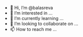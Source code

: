 - 👋 Hi, I’m @balasreva
- 👀 I’m interested in ...
- 🌱 I’m currently learning ...
- 💞️ I’m looking to collaborate on ...
- 📫 How to reach me ...

<!---
balasreva/balasreva is a ✨ special ✨ repository because its `README.md` (this file) appears on your GitHub profile.
You can click the Preview link to take a look at your changes.
--->
